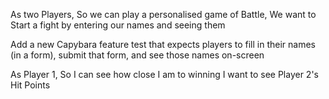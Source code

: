 
As two Players,
So we can play a personalised game of Battle,
We want to Start a fight by entering our names and seeing them

Add a new Capybara feature test that expects players to fill in their names (in a form), submit that form, and see those names on-screen


As Player 1,
So I can see how close I am to winning
I want to see Player 2's Hit Points
